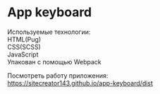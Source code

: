 # App keyboard  
  
Используемые технологии:  
HTML(Pug)  
CSS(SCSS)  
JavaScript  
Упакован с помощью Webpack  
  
Посмотреть работу приложения:  
https://sitecreator143.github.io/app-keyboard/dist
